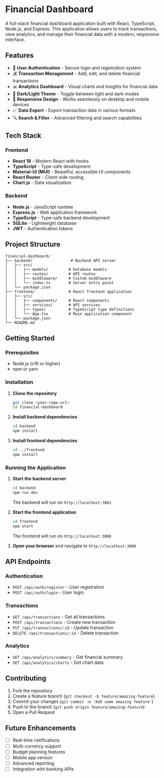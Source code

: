 # Financial Dashboard

A full-stack financial dashboard application built with React, TypeScript, Node.js, and Express. This application allows users to track transactions, view analytics, and manage their financial data with a modern, responsive interface.

## Features

- 🔐 **User Authentication** - Secure login and registration system
- 💰 **Transaction Management** - Add, edit, and delete financial transactions
- 📊 **Analytics Dashboard** - Visual charts and insights for financial data
- 🌙 **Dark/Light Theme** - Toggle between light and dark modes
- 📱 **Responsive Design** - Works seamlessly on desktop and mobile devices
- 📈 **Data Export** - Export transaction data in various formats
- 🔍 **Search & Filter** - Advanced filtering and search capabilities

## Tech Stack

### Frontend
- **React 18** - Modern React with hooks
- **TypeScript** - Type-safe development
- **Material-UI (MUI)** - Beautiful, accessible UI components
- **React Router** - Client-side routing
- **Chart.js** - Data visualization

### Backend
- **Node.js** - JavaScript runtime
- **Express.js** - Web application framework
- **TypeScript** - Type-safe backend development
- **SQLite** - Lightweight database
- **JWT** - Authentication tokens

## Project Structure

```
financial-dashboard/
├── backend/                 # Backend API server
│   ├── src/
│   │   ├── models/         # Database models
│   │   ├── routes/         # API routes
│   │   ├── middleware/     # Custom middleware
│   │   └── index.ts        # Server entry point
│   └── package.json
├── frontend/               # React frontend application
│   ├── src/
│   │   ├── components/     # React components
│   │   ├── services/       # API services
│   │   ├── types/          # TypeScript type definitions
│   │   └── App.tsx         # Main application component
│   └── package.json
└── README.md
```

## Getting Started

### Prerequisites
- Node.js (v16 or higher)
- npm or yarn

### Installation

1. **Clone the repository**
   ```bash
   git clone <your-repo-url>
   cd financial-dashboard
   ```

2. **Install backend dependencies**
   ```bash
   cd backend
   npm install
   ```

3. **Install frontend dependencies**
   ```bash
   cd ../frontend
   npm install
   ```

### Running the Application

1. **Start the backend server**
   ```bash
   cd backend
   npm run dev
   ```
   The backend will run on `http://localhost:3001`

2. **Start the frontend application**
   ```bash
   cd frontend
   npm start
   ```
   The frontend will run on `http://localhost:3000`

3. **Open your browser** and navigate to `http://localhost:3000`

## API Endpoints

### Authentication
- `POST /api/auth/register` - User registration
- `POST /api/auth/login` - User login

### Transactions
- `GET /api/transactions` - Get all transactions
- `POST /api/transactions` - Create new transaction
- `PUT /api/transactions/:id` - Update transaction
- `DELETE /api/transactions/:id` - Delete transaction

### Analytics
- `GET /api/analytics/summary` - Get financial summary
- `GET /api/analytics/charts` - Get chart data

## Contributing

1. Fork the repository
2. Create a feature branch (`git checkout -b feature/amazing-feature`)
3. Commit your changes (`git commit -m 'Add some amazing feature'`)
4. Push to the branch (`git push origin feature/amazing-feature`)
5. Open a Pull Request


## Future Enhancements

- [ ] Real-time notifications
- [ ] Multi-currency support
- [ ] Budget planning features
- [ ] Mobile app version
- [ ] Advanced reporting
- [ ] Integration with banking APIs 
